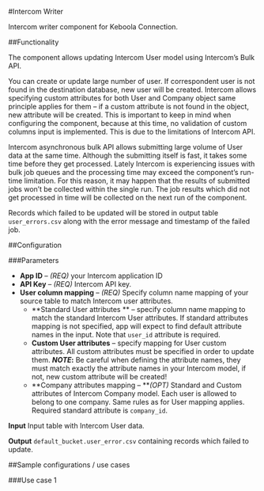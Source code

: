 #Intercom Writer

Intercom writer component for Keboola Connection.

##Functionality

The component allows updating Intercom User model using Intercom’s Bulk API.

You can create or update large number of user. If correspondent user is not found in the destination database, new user will be created. Intercom allows specifying custom attributes for both User and Company object same principle applies for them – if a custom attribute is not found in the object, new attribute will be created. This is important to keep in mind when configuring the component, because at this time, no validation of custom columns input is implemented. This is due to the limitations of Intercom API. 

Intercom asynchronous bulk API allows submitting large volume of User data at the same time. Although the submitting itself is fast, it takes some time before they get processed. Lately Intercom is experiencing issues with bulk job queues and the processing time may exceed the component’s run-time limitation. For this reason, it may happen that the results of submitted jobs won’t be collected within the single run. The job results which did not get processed in time will be collected on the next run of the component. 

Records which failed to be updated will be stored in output table `user_errors.csv` along with the error message and timestamp of the failed job.

##Configuration

###Parameters

 - **App ID** – *(REQ)* your Intercom application ID
 - **API Key** – *(REQ)* Intercom API key.
 - **User column mapping** – *(REQ)* Specify column name mapping of your source table to match Intercom user attributes.
	 - **Standard User attributes ** – specify column name mapping to match the standard Intercom User attributes. If standard attributes mapping is not specified, app will expect to find default attribute names in the input. Note that `user_id` attribute is required.
	 - **Custom User attributes** –  specify mapping for User custom attributes. All custom attributes must be specified in order to update them. ***NOTE*:** Be careful when defining the attribute names, they must match exactly the attribute names in your Intercom model, if not, new custom attribute will be created!
	 - **Company attributes mapping – ***(OPT)* Standard and Custom attributes of Intercom Company model. Each user is allowed to belong to one company. Same rules as for User mapping applies. Required standard attribute is `company_id`.

**Input**
Input table with Intercom User data.

**Output**
`default_bucket.user_error.csv` containing records which failed to update.

##Sample configurations / use cases

###Use case 1